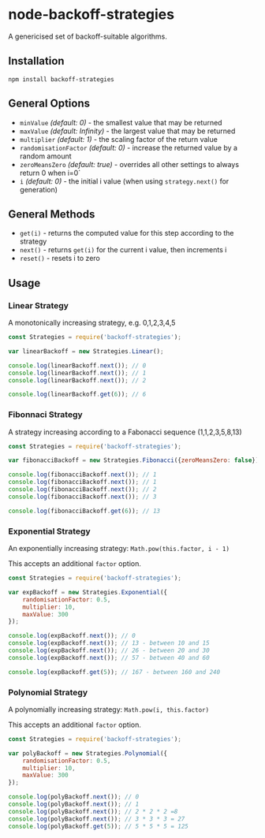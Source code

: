 # node-backoff-strategies

A genericised set of backoff-suitable algorithms.

## Installation

`npm install backoff-strategies`

## General Options

* `minValue` _(default: 0)_ - the smallest value that may be returned
* `maxValue` _(default: Infinity)_ - the largest value that may be returned
* `multiplier` _(default: 1)_ - the scaling factor of the return value
* `randomisationFactor` _(default: 0)_ - increase the returned value by a random amount
* `zeroMeansZero` _(default: true)_ - overrides all other settings to always return 0 when i=0`
* `i` _(default: 0)_ - the initial i value (when using `strategy.next()` for generation)

## General Methods

* `get(i)` - returns the computed value for this step according to the strategy
* `next()` - returns `get(i)` for the current i value, then increments i
* `reset()` - resets i to zero

## Usage

### Linear Strategy
A monotonically increasing strategy, e.g. 0,1,2,3,4,5
```javascript
const Strategies = require('backoff-strategies');

var linearBackoff = new Strategies.Linear();

console.log(linearBackoff.next()); // 0
console.log(linearBackoff.next()); // 1
console.log(linearBackoff.next()); // 2

console.log(linearBackoff.get(6)); // 6
```

### Fibonnaci Strategy
A strategy increasing according to a Fabonacci sequence (1,1,2,3,5,8,13)
```javascript
const Strategies = require('backoff-strategies');

var fibonacciBackoff = new Strategies.Fibonacci({zeroMeansZero: false});

console.log(fibonacciBackoff.next()); // 1
console.log(fibonacciBackoff.next()); // 1
console.log(fibonacciBackoff.next()); // 2
console.log(fibonacciBackoff.next()); // 3

console.log(fibonacciBackoff.get(6)); // 13
```

### Exponential Strategy
An exponentially increasing strategy: `Math.pow(this.factor, i - 1)`

This accepts an additional `factor` option.
```javascript
const Strategies = require('backoff-strategies');

var expBackoff = new Strategies.Exponential({
    randomisationFactor: 0.5,
    multiplier: 10,
    maxValue: 300
});

console.log(expBackoff.next()); // 0
console.log(expBackoff.next()); // 13 - between 10 and 15
console.log(expBackoff.next()); // 26 - between 20 and 30
console.log(expBackoff.next()); // 57 - between 40 and 60

console.log(expBackoff.get(5)); // 167 - between 160 and 240
```

### Polynomial Strategy
A polynomially increasing strategy: `Math.pow(i, this.factor)`

This accepts an additional `factor` option.
```javascript
const Strategies = require('backoff-strategies');

var polyBackoff = new Strategies.Polynomial({
    randomisationFactor: 0.5,
    multiplier: 10,
    maxValue: 300
});

console.log(polyBackoff.next()); // 0
console.log(polyBackoff.next()); // 1
console.log(polyBackoff.next()); // 2 * 2 * 2 =8
console.log(polyBackoff.next()); // 3 * 3 * 3 = 27
console.log(polyBackoff.get(5)); // 5 * 5 * 5 = 125
```
